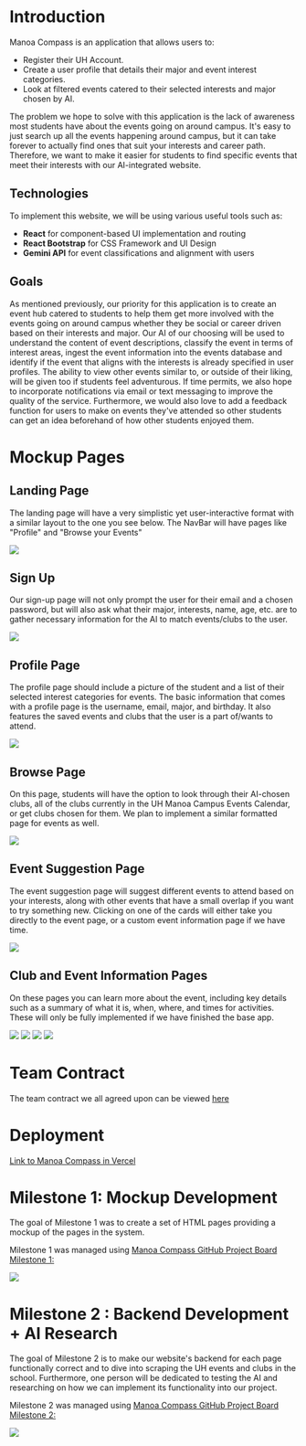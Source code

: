 # Introduction

Manoa Compass is an application that allows users to:

* Register their UH Account.
* Create a user profile that details their major and event interest categories.
* Look at filtered events catered to their selected interests and major chosen by AI.

The problem we hope to solve with this application is the lack of awareness most students have about the events going on around campus. It's easy to just search up all the events happening around campus, but it can take forever to actually find ones that suit your interests and career path. Therefore, we want to make it easier for students to find specific events that meet their interests with our AI-integrated website.

## Technologies

To implement this website, we will be using various useful tools such as:

* **React** for component-based UI implementation and routing
* **React Bootstrap** for CSS Framework and UI Design
* **Gemini API** for event classifications and alignment with users

## Goals
As mentioned previously, our priority for this application is to create an event hub catered to students to help them get more involved with the events going on around campus whether they be social or career driven based on their interests and major. Our AI of our choosing will be used to understand the content of event descriptions, classify the event in terms of interest areas, ingest the event information into the events database and identify if the event that aligns with the interests is already specified in user profiles. The ability to view other events similar to, or outside of their liking, will be given too if students feel adventurous. If time permits, we also hope to incorporate notifications via email or text messaging to improve the quality of the service. Furthermore, we would also love to add a feedback function for users to make on events they've attended so other students can get an idea beforehand of how other students enjoyed them. 

# Mockup Pages

## Landing Page
The landing page will have a very simplistic yet user-interactive format with a similar layout to the one you see below. The NavBar will have pages like "Profile" and "Browse your Events"

<img src="imgs/landing.png">

## Sign Up
Our sign-up page will not only prompt the user for their email and a chosen password, but will also ask what their major, interests, name, age, etc. are to gather necessary information for the AI to match events/clubs to the user.

<img src="imgs/usersignup.png">

## Profile Page
The profile page should include a picture of the student and a list of their selected interest categories for events. The basic information that comes with a profile page is the username, email, major, and birthday. It also features the saved events and clubs that the user is a part of/wants to attend.

<img src="imgs/userprofile.png">

## Browse Page
On this page, students will have the option to look through their AI-chosen clubs, all of the clubs currently in the UH Manoa Campus Events Calendar, or get clubs chosen for them. We plan to implement a similar formatted page for events as well.

<img src="imgs/events.png">

## Event Suggestion Page
The event suggestion page will suggest different events to attend based on your interests, along with other events that have a small overlap if you want to try something new. Clicking on one of the cards will either take you directly to the event page, or a custom event information page if we have time.

<img src="imgs/event-suggestion.png">

## Club and Event Information Pages
On these pages you can learn more about the event, including key details such as a summary of what it is, when, where, and times for activities. These will only be fully implemented if we have finished the base app.

<img src="imgs/event-info.png">
<img src="imgs/event-info-2.png">
<img src="imgs/club-info.png">
<img src="imgs/club-info-2.png">

# Team Contract
The team contract we all agreed upon can be viewed [here](https://docs.google.com/document/d/113gzfztCkZ03NJD8yignc65mnAk4yQBYTuVxveX-wl4/edit?tab=t.0)

# Deployment 

[Link to Manoa Compass in Vercel](https://manoa-compass-code.vercel.app/) 

# Milestone 1: Mockup Development

The goal of Milestone 1 was to create a set of HTML pages providing a mockup of the pages in the system.

Milestone 1 was managed using [Manoa Compass GitHub Project Board Milestone 1:]([https://github.com/orgs/manoa-compass/projects/1/views/1](https://github.com/orgs/manoa-compass/projects/2/views/1))

<img src="imgs/milestone1.png">

# Milestone 2 : Backend Development + AI Research

The goal of Milestone 2 is to make our website's backend for each page functionally correct and to dive into scraping the UH events and clubs in the school. Furthermore, one person will be dedicated to testing the AI and researching on how we can implement its functionality into our project.

Milestone 2 was managed using [Manoa Compass GitHub Project Board Milestone 2:](https://github.com/orgs/manoa-compass/projects/1/views/1)

<img src="imgs/milestone2.png">


